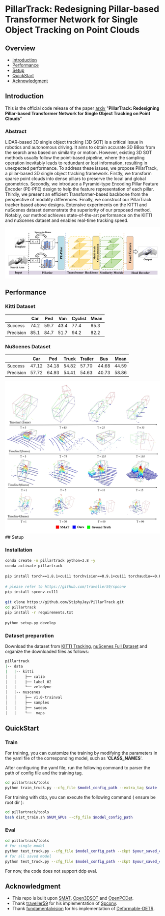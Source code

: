 # PillarTrack: Redesigning Pillar-based Transformer Network for Single Object Tracking on Point Clouds
## Overview

- [Introduction](#introduction)
- [Performance](#performance)
- [Setup](#setup)
- [QuickStart](#quickstart)
- [Acknowledgment](#acknowledgment)
<!-- - [Citation](#citation) -->

## Introduction

This is the official code release of the paper [arxiv](http://arxiv.org/abs/2404.07495) "**PillarTrack: Redesigning Pillar-based Transformer Network for Single Object Tracking on Point Clouds**"

### Abstract
LiDAR-based 3D single object tracking (3D SOT) is a critical issue in robotics and autonomous driving. It aims to obtain accurate 3D BBox from the search area based on similarity or motion. However, existing 3D SOT methods usually follow the point-based pipeline, where the sampling operation inevitably leads to redundant or lost information, resulting in unexpected performance. To address these issues, we propose PillarTrack, a pillar-based 3D single object tracking framework. Firstly, we transform sparse point clouds into dense pillars to preserve the local and global geometrics. Secondly, we introduce
a Pyramid-type Encoding Pillar Feature Encoder (PE-PFE) design to help the feature representation of each pillar. Thirdly, we present an efficient Transformer-based backbone from the perspective of modality differences. Finally, we construct our PillarTrack tracker based above designs. Extensive experiments on the KITTI and nuScenes dataset demonstrate the superiority of our proposed method. Notably, our method achieves state-of-the-art performance on the KITTI and nuScenes dataset and enables real-time tracking speed.

<img src="doc/pipeline.jpg"  />

## Performance

### Kitti Dataset

|           | Car  | Ped  | Van  | Cyclist  | Mean  |
| --------- | ---- | ---- | ---- | -------- | ----- |
| Success   | 74.2 | 59.7 | 43.4 | 77.4     | 65.3  |
| Precision | 85.1 | 84.7 | 51.7 | 94.2     | 82.2  |

### NuScenes Dataset

|           | Car   | Ped   | Truck  | Trailer | Bus  | Mean  |
| --------- | ----- | ----- | ------ | ------- | ---- | ----  |
| Success   | 47.12 | 34.18 | 54.82  | 57.70   | 44.68| 44.59 |
| Precision | 57.72 | 64.93 | 54.41  | 54.63   | 40.73| 58.86 |

<img src="doc/visual.jpg"  />
## Setup

### Installation

   ```bash
   conda create -n pillartrack python=3.8 -y
   conda activate pillartrack
   
   pip install torch==1.8.1+cu111 torchvision==0.9.1+cu111 torchaudio==0.8.1 -f https://download.pytorch.org/whl/torch_stable.html
   
   # please refer to https://github.com/traveller59/spconv
   pip install spconv-cu111

   git clone https://github.com/StiphyJay/PillarTrack.git
   cd pillartrack
   pip install -r requirements.txt

   python setup.py develop
   ```

### Dataset preparation

   Download the dataset from [KITTI Tracking](http://www.cvlibs.net/datasets/kitti/eval_tracking.php), [nuScenes Full Dataset](https://www.nuscenes.org/download) and organize the downloaded files as follows:

   ```bash
   pillartrack                                           
   |-- data                                     
   |   |-- kitti
   │   │    ├── calib
   │   │    ├── label_02
   │   │    └── velodyne
   │   │-- nuscenes
   │   │    ├── v1.0-trainval
   │   │    ├── samples
   │   │    ├── sweeps
   │   │    └──  maps 
   ```

## QuickStart

### Train

For training, you can customize the training by modifying the parameters in the yaml file of the corresponding model, such as '**CLASS_NAMES**'.

After configuring the yaml file, run the following command to parser the path of config file and the training tag.

```bash
cd pillartrack/tools
python train_truck.py --cfg_file $model_config_path --extra_tag $cate
```

For training with ddp, you can execute the following command ( ensure be root dir ):

```bash
cd pillartrack/tools
bash dist_train.sh $NUM_GPUs --cfg_file $model_config_path
```

### Eval

```bash
cd pillartrack/tools
# for single model
python test_truck.py --cfg_file $model_config_path --ckpt $your_saved_ckpt
# for all saved model
python test_truck.py --cfg_file $model_config_path --ckpt $your_saved_ckpt --eval_all
```

For now, the code does not support ddp eval.

## Acknowledgment

- This repo is built upon [SMAT](https://github.com/3bobo/smat), [Open3DSOT](https://github.com/Ghostish/Open3DSOT) and [OpenPCDet](https://github.com/open-mmlab/OpenPCDet).  
- Thank [traveller59](https://github.com/traveller59) for his implementation of [Spconv](https://github.com/traveller59/spconv).
- Thank [fundamentalvision](https://github.com/fundamentalvision) for his implementation of [Deformable-DETR](https://github.com/fundamentalvision/Deformable-DETR).
<!-- ## Citation

If you find the project useful for your research, you may cite,

```
@ARTICLE{smat,
  author={Cui, Yubo and Shan, Jiayao and Gu, Zuoxu and Li, Zhiheng and Fang, Zheng},
  journal={IEEE Robotics and Automation Letters}, 
  title={Exploiting More Information in Sparse Point Cloud for 3D Single Object Tracking}, 
  year={2022},
  volume={7},
  number={4},
  pages={11926-11933},
  doi={10.1109/LRA.2022.3208687}}
``` -->
